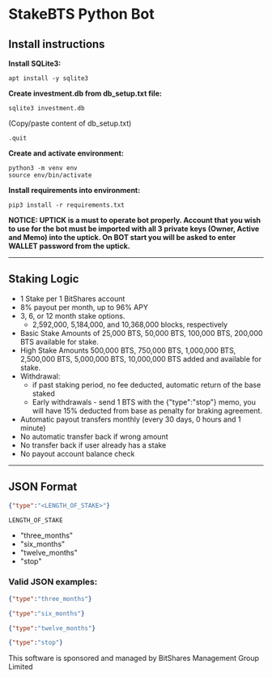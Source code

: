 # StakeBTS Python Bot

## Install instructions

**Install SQLite3:**
```shell
apt install -y sqlite3
```

**Create investment.db from db_setup.txt file:**

```sqlite3 investment.db```

(Copy/paste content of db_setup.txt)

```.quit```

**Create and activate environment:**
```shell
python3 -m venv env
source env/bin/activate
```

**Install requirements into environment:**
```shell
pip3 install -r requirements.txt
```

**NOTICE: UPTICK is a must to operate bot properly. Account that you wish to use for the bot must be imported with all 3 private keys (Owner, Active and Memo) into the uptick. On BOT start 
you will be asked to enter WALLET password from the uptick.**

---

## Staking Logic

- 1 Stake per 1 BitShares account
- 8% payout per month, up to 96% APY
- 3, 6, or 12 month stake options.
  - 2,592,000, 5,184,000, and 10,368,000 blocks, respectively
- Basic Stake Amounts of 25,000 BTS, 50,000 BTS, 100,000 BTS, 200,000 BTS available for stake. 
- High Stake Amounts 500,000 BTS, 750,000 BTS, 1,000,000 BTS, 2,500,000 BTS, 5,000,000 BTS, 10,000,000 BTS added and available for stake. 
- Withdrawal:
  - if past staking period, no fee deducted, automatic return of the base staked
  - Early withdrawals - send 1 BTS with the {"type":"stop"} memo, you will have 15% deducted from base as penalty for braking agreement.
- Automatic payout transfers monthly (every 30 days, 0 hours and 1 minute)
- No automatic transfer back if wrong amount
- No transfer back if user already has a stake
- No payout account balance check

---

## JSON Format

```JSON
{"type":"<LENGTH_OF_STAKE>"}
```
`LENGTH_OF_STAKE`
- "three_months"
- "six_months"
- "twelve_months"
- "stop"

### Valid JSON examples:
```JSON
{"type":"three_months"}
```
```JSON
{"type":"six_months"}
```
```JSON
{"type":"twelve_months"}
```
```JSON
{"type":"stop"}
```


This software is sponsored and managed by BitShares Management Group Limited

